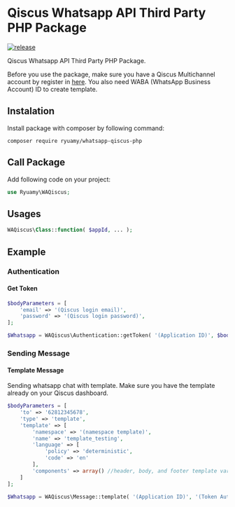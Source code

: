 # Qiscus Whatsapp API Third Party PHP Package

[![release](https://img.shields.io/github/v/release/ryuamy/whatsapp-qiscus-php?color=orange&include_prereleases)](https://packagist.org/packages/ryuamy/whatsapp-qiscus-php)

Qiscus Whatsapp API Third Party PHP Package. 

Before you use the package, make sure you have a Qiscus Multichannel account by register in [here](https://www.qiscus.com/multichannel/register). You also need WABA (WhatsApp Business Account) ID to create template.



## Instalation
Install package with composer by following command:
```
composer require ryuamy/whatsapp-qiscus-php
```


## Call Package
Add following code on your project:
```php
use Ryuamy\WAQiscus;
```


## Usages
```php
WAQiscus\Class::function( $appId, ... );
```


## Example

### Authentication

#### Get Token
```php
$bodyParameters = [
    'email' => '(Qiscus login email)',
    'password' => '(Qiscus login password)',
];

$Whatsapp = WAQiscus\Authentication::getToken( '(Application ID)', $bodyParameters );
```

### Sending Message

#### Template Message
Sending whatsapp chat with template. Make sure you have the template already on your Qiscus dashboard.
```php
$bodyParameters = [
    'to' => '62812345678',
    'type' => 'template',
    'template' => [
        'namespace' => '(namespace template)',
        'name' => 'template_testing',
        'language' => [
            'policy' => 'deterministic',
            'code' => 'en'
        ],
        'components' => array() //header, body, and footer template variables
    ]
];

$Whatsapp = WAQiscus\Message::template( '(Application ID)', '(Token Auth)', '(Channel ID)', $bodyParameters );
```

